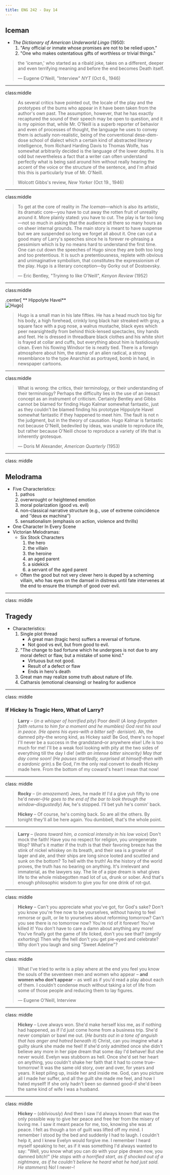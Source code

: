 ```yaml
---
title: ENG 242 - Day 14
---
```


## Iceman

* _The Dictionary of American Underworld Lingo_ (1950):
	1. "Any official or inmate whose promises are not to be relied upon." 
	1. "One who makes ostentatious gifts of worthless or trivial things."

> the 'iceman,' who started as a ribald joke, takes on a different, deeper and even terrifying meaning and before the end becomes Death itself.
>
> — Eugene O'Neill, "Interview" _NYT_ (Oct 6., 1946)
---
class:middle
> As several critics have pointed out, the locale of the play and the prototypes of the bums who appear in it have been taken from the author's own past. The assumption, however, that he has exactly recaptured the sound of their speech may be open to question, and it is my opinion that, while Mr. O'Neill is a superb reporter of behavior and even of processes of thought, the language he uses to convey them is actually non-realistic, being of the conventional dese-dem-dose school of dialect which a certain kind of abstracted literary intelligence, from Richard Harding Davis to Thomas Wolfe, has somewhat arbitrarily decided is the language of the lower depths. It is odd but nevertheless a fact that a writer can often understand perfectly what is being said around him without really hearing the accent of the voice or the structure of the sentence, and I'm afraid this this is particularly true of Mr. O'Neill.
>
> Wolcott Gibbs's review, _New Yorker_ (Oct 19., 1946)

---
class:middle
> To get at the core of reality in _The Iceman_—which is also its artistic, its dramatic core—you have to cut away the rotten fruit of unreality around it. More plainly stated: you have to cut. The play is far too long—not so much in asking that the audience sit there so many hours as on sheer internal grounds. The main story is meant to have suspense but we are suspended so long we forget all about it. One can cut a good many of Larry's speeches since he is forever re-phrasing a pessimism which is by no means hard to understand the first time. One can cut down the speeches of Hugo since they are both too long and too pretentious. It is such a pretentiousness, replete with obvious and unimaginative symbolism, that constitutes the expressionism of the play. Hugo is a literary conception—by Gorky out of Dostoevsky.
>
> — Eric Bentley, "Tryinng to like O'Neill", _Kenyon Review_ (1952)

---
class:middle



.center[
** Hippolyte Havel**  
![Hugo](/images/hugo.png)]

> Hugo is a small man in his late fifties. He has a head much too big for his body, a high forehead, crinkly long black hair streaked with gray, a square face with a pug nose, a walrus mustache, black eyes which peer nearsightedly from behind thick-lensed spectacles, tiny hands and feet. He is dressed in threadbare black clothes and his white shirt is frayed at collar and cuffs, but everything about him is fastidiously clean. Even his flowing Windsor tie is neatly tied. There is a foreign atmosphere about him, the stamp of an alien radical, a strong resemblance to the type Anarchist as portrayed, bomb in hand, in newspaper cartoons.

---
class:middle
> What is wrong: the critics, their terminology, or their understanding of their terminology? Perhaps the difficulty lies in the use of an inexact concept as an instrument of criticism. Certainly Bentley and Gibbs cannot be blamed for finding Hugo Kalmar somewhat fantastic, just as they couldn't be blamed finding his prototype Hippolyte Havel somewhat fantastic if they happened to meet him. The fault is not n the judgment, but in the theory of causation. Hugo Kalmar is fantastic not because O'Neill, bedeviled by ideas, was unable to reproduce life, but rather because O'Neill chose to reproduce a variety of life that is inherently grotesque.
>
> — Doris M Alexander, _American Quarterly_ (1953)

---
class: middle
## Melodrama

* Five Characteristics:
	1. pathos
	2. overwrought or heightened emotion
	3. moral polarization (good vs. evil)
	4. non-classical narrative structure (e.g., use of extreme coincidence and ‘’deus ex machina’’)
	5. sensationalism (emphasis on action, violence and thrills)
* One Character In Every Scene
* Victorian Melodramas:
	* Six Stock Characters
		1. the hero
		2. the villain
		3. the heroine
		4. an aged parent
		5. a sidekick
		6. a servant of the aged parent
	* Often the good but not very clever hero is duped by a scheming villain, who has eyes on the damsel in distress until fate intervenes at the end to ensure the triumph of good over evil.

---
class: middle
## Tragedy

* Characteristics:
	1. Single plot thread
		* A great man (tragic hero) suffers a reversal of fortune.
		* Not good vs evil, but from good to evil.
	2. "The change to bad fortune which he undergoes is not due to any moral defect or flaw, but a mistake of some kind."
		* Virtuous but not good.
		* Result of a defect or flaw
		* Ends in hero's death
	3. Great man may realize some truth about nature of life.
	4. Catharsis (emotional cleansing) or healing for audience

---
class: middle
### If Hickey Is Tragic Hero, What of Larry?

> **Larry** – (_in a whisper of horrified pity_) Poor devil! (_A long-forgotten faith returns to him for a moment and he mumbles) God rest his soul in peace. (He opens his eyes–with a bitter self- derision_). Ah, the damned pity–the wrong kind, as Hickey said! Be God, there's no hope! I'll never be a success in the grandstand–or anywhere else! Life is too much for me! I'll be a weak fool looking with pity at the two sides of everything till the day I die! (_with an intense bitter sincerity) May that day come soon! (He pauses startledly, surprised at himself–then with a sardonic grin_).s Be God, I'm the only real convert to death Hickey made here. From the bottom of my coward's heart I mean that now!

---
class: middle

> **Rocky** – (_in amazement_) Jees, he made it! I'd a give yuh fifty to one he'd never–(_He goes to the end of the bar to look through the window–disgustedly_) Aw, he's stopped. I'll bet yuh he's comin' back.
>
> **Hickey** – Of course, he's coming back. So are all the others. By tonight they'll all be here again. You dumbbell, that's the whole point.

<hr/>

> **Larry** – (_leans toward him, a comical intensity in his low voice_) Don't mock the faith! Have you no respect for religion, you unregenerate Wop? What's it matter if the truth is that their favoring breeze has the stink of nickel whiskey on its breath, and their sea is a growler of lager and ale, and their ships are long since looted and scuttled and sunk on the bottom? To hell with the truth! As the history of the world proves, the truth has no bearing on anything. It's irrelevant and immaterial, as the lawyers say. The lie of a pipe dream is what gives life to the whole misbegotten mad lot of us, drunk or sober. And that's enough philosophic wisdom to give you for one drink of rot-gut.

---
class: middle

> **Hickey** – Can't you appreciate what you've got, for God's sake? Don't you know you're free now to be yourselves, without having to feel remorse or guilt, or lie to yourselves about reforming tomorrow? Can't you see there is no tomorrow now? You're rid of it forever! You've killed it! You don't have to care a damn about anything any more! You've finally got the game of life licked, don't you see that? (_angrily exhorting_) Then why the hell don't you get pie-eyed and celebrate? Why don't you laugh and sing "Sweet Adeline"?

---
class: middle
> What I've tried to write is a play where at the end you feel you know the souls of the seventeen men and women who appear – **and women who don't appear** – as well as if you'd read a play about each of them. I couldn't condense much without taking a lot of life from some of those people and reducing them to lay figures.
>
> — Eugene O'Neill, Interview

---
class: middle

> **Hickey** – Love always won. She'd make herself kiss me, as if nothing had happened, as if I'd just come home from a business trip. She'd never complain or bawl me out. (_He bursts out in a tone of anguish that has anger and hatred beneath it_) Christ, can you imagine what a guilty skunk she made me feel! If she'd only admitted once she didn't believe any more in her pipe dream that some day I'd behave! But she never would. Evelyn was stubborn as hell. Once she'd set her heart on anything, you couldn't shake her faith that it had to come true–tomorrow! It was the same old story, over and over, for years and years. It kept piling up, inside her and inside me. God, can you picture all I made her suffer, and all the guilt she made me feel, and how I hated myself! If she only hadn't been so damned good–if she'd been the same kind of wife I was a husband.

---
class: middle

> **Hickey** – (_obliviously_) And then I saw I'd always known that was the only possible way to give her peace and free her from the misery of loving me. I saw it meant peace for me, too, knowing she was at peace. I felt as though a ton of guilt was lifted off my mind. I remember I stood by the bed and suddenly I had to laugh. I couldn't help it, and I knew Evelyn would forgive me. I remember I heard myself speaking to her, as if it was something I'd always wanted to say: "Well, you know what you can do with your pipe dream now, you damned bitch!" (_He stops with a horrified start, as if shocked out of a nightmare, as if he couldn't believe he heard what he had just said. He stammers_) No! I never–!